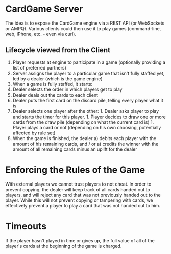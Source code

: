 CardGame Server
===============

The idea is to expose the CardGame engine via a REST API (or WebSockets or AMPQ). Various clients could then use it to play games (command-line, web, iPhone, etc. - even via curl).

Lifecycle viewed from the Client
--------------------------------
1. Player requests at engine to participate in a game (optionally providing a list of preferred partners)
1. Server assigns the player to a particular game that isn't fully staffed yet, led by a dealer (which is the game engine)
1. When a game is fully staffed, it starts:
  1. Dealer selects the order in which players get to play
  1. Dealer deals out the cards to each client
  1. Dealer puts the first card on the discard pile, telling every player what it is
  1. Dealer selects one player after the other:
    1. Dealer asks player to play and starts the timer for this player.
    1. Player decides to draw one or more cards from the draw pile (depending on what the current card is)
    1. Player plays a card or not (depending on his own choosing, potentially affected by rule set)
1. When the game is finished, the dealer
  a) debits each player with the amount of his remaining cards, and / or
  a) credits the winner with the amount of all remaining cards minus an uplift for the dealer

Enforcing the Rules of the Game
===============================
With external players we cannot trust players to not cheat. In order to prevent copying, the dealer will keep track of all cards handed out to players, and will reject any card that was not previously handed out to the player. While this will not prevent copying or tampering with cards, we effectively prevent a player to play a card that was not handed out to him.

Timeouts
========
If the player hasn't played in time or gives up, the full value of all of the player's cards at the beginning of the game is charged.
